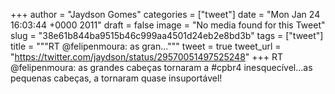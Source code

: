 
+++
author = "Jaydson Gomes"
categories = ["tweet"]
date = "Mon Jan 24 16:03:44 +0000 2011"
draft = false
image = "No media found for this Tweet"
slug = "38e61b844ba9515b46c999aa4501d24eb2e8bd3b"
tags = ["tweet"]
title = """RT @felipenmoura: as gran..."""
tweet = true
tweet_url = "https://twitter.com/jaydson/status/29570051497525248"
+++
RT @felipenmoura: as grandes cabeças tornaram a #cpbr4 inesquecível...as pequenas cabeças, a tornaram quase insuportável!
